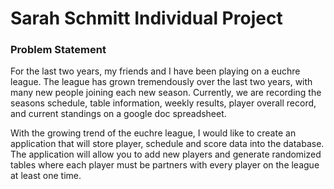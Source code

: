 # Sarah Schmitt Individual Project

### Problem Statement
For the last two years, my friends and I have been playing on a euchre league. The league has grown
tremendously over the last two years, with many new people joining each new season. Currently, we are 
recording the seasons schedule, table information, weekly results, player overall record, and 
current standings on a google doc spreadsheet. 

With the growing trend of the euchre league, I would like to create an application that will store
player, schedule and score data into the database. The application will allow you to add new players and
generate randomized tables where each player must be partners with every player on the league at least 
one time. 





